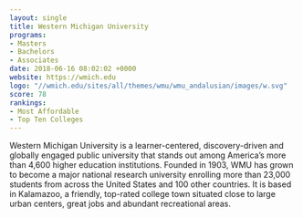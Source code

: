 ```yaml
---
layout: single
title: Western Michigan University
programs:
- Masters
- Bachelors
- Associates
date: 2018-06-16 08:02:02 +0000
website: https://wmich.edu
logo: "//wmich.edu/sites/all/themes/wmu/wmu_andalusian/images/w.svg"
score: 78
rankings:
- Most Affordable
- Top Ten Colleges
---
```

Western Michigan University is a learner-centered, discovery-driven and globally engaged public university that stands out among America’s more than 4,600 higher education institutions. Founded in 1903, WMU has grown to become a major national research university enrolling more than 23,000 students from across the United States and 100 other countries. It is based in Kalamazoo, a friendly, top-rated college town situated close to large urban centers, great jobs and abundant recreational areas.